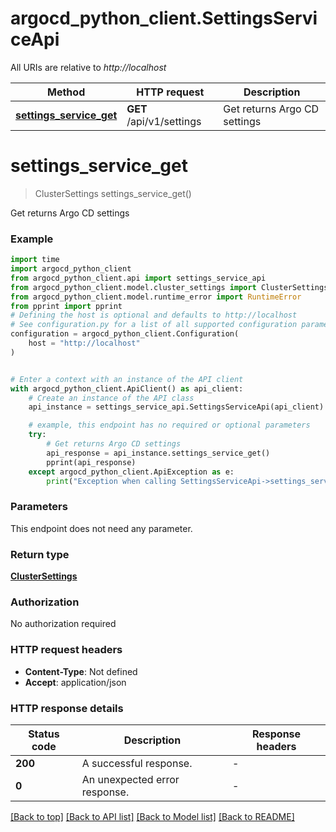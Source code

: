 # argocd_python_client.SettingsServiceApi

All URIs are relative to *http://localhost*

Method | HTTP request | Description
------------- | ------------- | -------------
[**settings_service_get**](SettingsServiceApi.md#settings_service_get) | **GET** /api/v1/settings | Get returns Argo CD settings


# **settings_service_get**
> ClusterSettings settings_service_get()

Get returns Argo CD settings

### Example

```python
import time
import argocd_python_client
from argocd_python_client.api import settings_service_api
from argocd_python_client.model.cluster_settings import ClusterSettings
from argocd_python_client.model.runtime_error import RuntimeError
from pprint import pprint
# Defining the host is optional and defaults to http://localhost
# See configuration.py for a list of all supported configuration parameters.
configuration = argocd_python_client.Configuration(
    host = "http://localhost"
)


# Enter a context with an instance of the API client
with argocd_python_client.ApiClient() as api_client:
    # Create an instance of the API class
    api_instance = settings_service_api.SettingsServiceApi(api_client)

    # example, this endpoint has no required or optional parameters
    try:
        # Get returns Argo CD settings
        api_response = api_instance.settings_service_get()
        pprint(api_response)
    except argocd_python_client.ApiException as e:
        print("Exception when calling SettingsServiceApi->settings_service_get: %s\n" % e)
```


### Parameters
This endpoint does not need any parameter.

### Return type

[**ClusterSettings**](ClusterSettings.md)

### Authorization

No authorization required

### HTTP request headers

 - **Content-Type**: Not defined
 - **Accept**: application/json


### HTTP response details
| Status code | Description | Response headers |
|-------------|-------------|------------------|
**200** | A successful response. |  -  |
**0** | An unexpected error response. |  -  |

[[Back to top]](#) [[Back to API list]](../README.md#documentation-for-api-endpoints) [[Back to Model list]](../README.md#documentation-for-models) [[Back to README]](../README.md)

